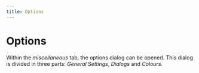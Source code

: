 ```yaml
---
title: Options
---
```


# Options

Within the _miscellaneous_ tab, the options dialog can be opened. This dialog is divided in three parts: _General Settings_, _Dialogs_ and _Colours_.